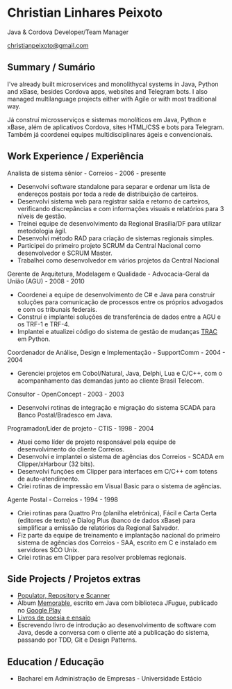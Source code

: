 # Christian Linhares Peixoto

Java & Cordova Developer/Team Manager

christianpeixoto@gmail.com

## Summary / Sumário

I've already built microservices and monolithycal systems in Java, Python and xBase, besides Cordova apps, websites and Telegram bots. I also managed multilanguage projects either with Agile or with most traditional way.

Já construí microsserviços e sistemas monolíticos em Java, Python e xBase, além de aplicativos Cordova, sites HTML/CSS e bots para Telegram. Também já coordenei equipes multidisciplinares ágeis e convencionais.

## Work Experience / Experiência

Analista de sistema sẽnior - Correios - 2006 - presente

- Desenvolvi software standalone para separar e ordenar um lista de endereços postais por toda a rede de distribuição de carteiros.
- Desenvolvi sistema web para registrar saída e retorno de carteiros, verificando discrepâncias e com informações visuais e relatórios para 3 níveis de gestão.
- Treinei equipe de desenvolvimento da Regional Brasília/DF para utilizar metodologia ágil.
- Desenvolvi método RAD para criação de sistemas regionais simples.
- Participei do primeiro projeto SCRUM da Central Nacional como desenvolvedor e SCRUM Master.
- Trabalhei como desenvolvedor em vários projetos da Central Nacional

Gerente de Arquitetura, Modelagem e Qualidade - Advocacia-Geral da União (AGU) - 2008 - 2010

- Coordenei a equipe de desenvolvimento de C# e Java para construir soluções para comunicação de processos entre os próprios advogados e com os tribunais federais.
- Construí e implantei soluções de transferência de dados entre a AGU e os TRF-1 e TRF-4.
- Implantei e atualizei código do sistema de gestão de mudanças [TRAC](https://pt.wikipedia.org/wiki/Trac) em Python. 

Coordenador de Análise, Design e Implementação - SupportComm - 2004 - 2004

- Gerenciei projetos em Cobol/Natural, Java, Delphi, Lua e C/C++, com o acompanhamento das demandas junto ao cliente Brasil Telecom.

Consultor - OpenConcept - 2003 - 2003

- Desenvolvi rotinas de integração e migração do sistema SCADA para Banco Postal/Bradesco em Java.

Programador/Líder de projeto - CTIS - 1998 - 2004

- Atuei como líder de projeto responsável pela equipe de desenvolvimento do cliente Correios.
- Desenvolvi e implantei o sistema de agências dos Correios - SCADA em Clipper/xHarbour (32 bits).
- Desenvolvi funções em Clipper para interfaces em C/C++ com totens de auto-atendimento.
- Criei rotinas de impressão em Visual Basic para o sistema de agências.

Agente Postal - Correios - 1994 - 1998

- Criei rotinas para Quattro Pro (planilha eletrônica), Fácil e Carta Certa (editores de texto) e Dialog Plus (banco de dados xBase) para simplificar a emissão de relatórios da Regional Salvador.
- Fiz parte da equipe de treinamento e implantação nacional do primeiro sistema de agências dos Correios - SAA, escrito em C e instalado em servidores SCO Unix.
- Criei rotinas em Clipper para resolver problemas regionais.

## Side Projects / Projetos extras

- [Populator, Repository e Scanner](https://github.com/brasilti)
- Álbum [Memorable](https://github.com/christianpeixoto/linguanervosa/tree/master/album1), escrito em Java com biblioteca JFugue, publicado no [Google Play](https://play.google.com/store/music/album/Christian_Memorable?id=Bi44jtbvfm37ohjpyy6rlt6wxru&hl=pt-BR)
- [Livros de poesia e ensaio](https://github.com/christianpeixoto/Livros)
- Escrevendo livro de introdução ao desenvolvimento de software com Java, desde a conversa com o cliente até a publicação do sistema, passando por TDD, Git e Design Patterns. 

## Education / Educação

- Bacharel em Administração de Empresas - Universidade Estácio
